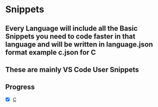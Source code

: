 # Snippets
## Every Language will include all the Basic Snippets you need to code faster in that language and will be written in language.json format example c.json for C

## These are mainly VS Code User Snippets

## Progress
- [X] [C](c.json)